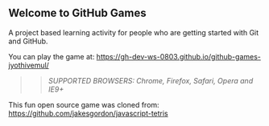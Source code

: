 ## Welcome to GitHub Games

A project based learning activity for people who are getting started with Git and GitHub.

You can play the game at: https://gh-dev-ws-0803.github.io/github-games-jyothivemul/

>> _*SUPPORTED BROWSERS*: Chrome, Firefox, Safari, Opera and IE9+_

This fun open source game was cloned from: https://github.com/jakesgordon/javascript-tetris
